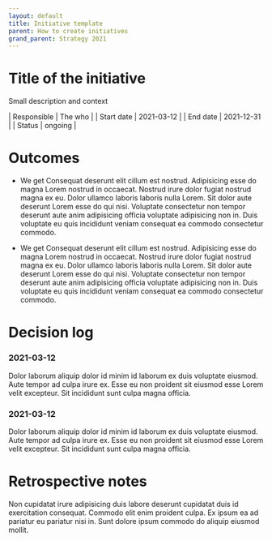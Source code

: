 ```yaml
---
layout: default
title: Initiative template
parent: How to create initiatives
grand_parent: Strategy 2021
---
```


# Title of the initiative

Small description and context

| Responsible | The who | 
| Start date | 2021-03-12   |
| End date | 2021-12-31     |
| Status | ongoing |

# Outcomes

* We get Consequat deserunt elit cillum est nostrud. Adipisicing esse do magna Lorem nostrud in occaecat. Nostrud irure dolor fugiat nostrud magna ex eu. Dolor ullamco laboris laboris nulla Lorem. Sit dolor aute deserunt Lorem esse do qui nisi. Voluptate consectetur non tempor deserunt aute anim adipisicing officia voluptate adipisicing non in. Duis voluptate eu quis incididunt veniam consequat ea commodo consectetur commodo.

* We get Consequat deserunt elit cillum est nostrud. Adipisicing esse do magna Lorem nostrud in occaecat. Nostrud irure dolor fugiat nostrud magna ex eu. Dolor ullamco laboris laboris nulla Lorem. Sit dolor aute deserunt Lorem esse do qui nisi. Voluptate consectetur non tempor deserunt aute anim adipisicing officia voluptate adipisicing non in. Duis voluptate eu quis incididunt veniam consequat ea commodo consectetur commodo.

# Decision log

### 2021-03-12

Dolor laborum aliquip dolor id minim id laborum ex duis voluptate eiusmod. Aute tempor ad culpa irure ex. Esse eu non proident sit eiusmod esse Lorem velit excepteur. Sit incididunt sunt culpa magna officia.

### 2021-03-12

Dolor laborum aliquip dolor id minim id laborum ex duis voluptate eiusmod. Aute tempor ad culpa irure ex. Esse eu non proident sit eiusmod esse Lorem velit excepteur. Sit incididunt sunt culpa magna officia.

# Retrospective notes

Non cupidatat irure adipisicing duis labore deserunt cupidatat duis id exercitation consequat. Commodo elit enim proident culpa. Ex ipsum ea ad pariatur eu pariatur nisi in. Sunt dolore ipsum commodo do aliquip eiusmod mollit.


